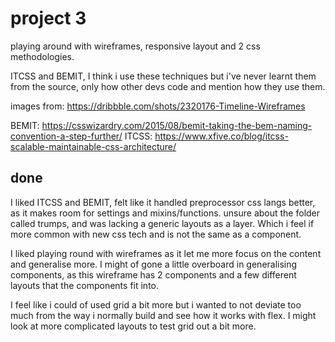 # project 3

playing around with wireframes, responsive layout and 2 css methodologies.

ITCSS and BEMIT, I think i use these techniques but i've never learnt them from the source, only how other devs code and mention how they use them.

images from: https://dribbble.com/shots/2320176-Timeline-Wireframes

BEMIT: https://csswizardry.com/2015/08/bemit-taking-the-bem-naming-convention-a-step-further/
ITCSS: https://www.xfive.co/blog/itcss-scalable-maintainable-css-architecture/

## done

I liked ITCSS and BEMIT, felt like it handled preprocessor css langs better, as it makes room for settings and mixins/functions. unsure about the folder called trumps, and was lacking a generic layouts as a layer. Which i feel if more common with new css tech and is not the same as a component.

I liked playing round with wireframes as it let me more focus on the content and generalise more. I might of gone a little overboard in generalising components, as this wireframe has 2 components and a few different layouts that the components fit into.

I feel like i could of used grid a bit more but i wanted to not deviate too much from the way i normally build and see how it works with flex. I might look at more complicated layouts to test grid out a bit more.
